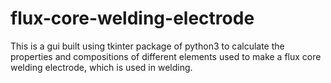 # flux-core-welding-electrode
This is a gui built using tkinter package of python3 to calculate the properties and compositions of different elements used to make a flux core welding electrode, which is used in welding.
